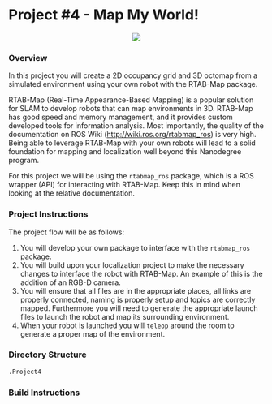 # Project #4 - Map My World!
<p align="center">
  <img src="images/demo.gif"/>
</p>

### Overview
In this project you will create a 2D occupancy grid and 3D octomap from a simulated environment using your own robot with the RTAB-Map package.</br>

RTAB-Map (Real-Time Appearance-Based Mapping) is a popular solution for SLAM to develop robots that can map environments in 3D. RTAB-Map has good speed and memory management, and it provides custom developed tools for information analysis. Most importantly, the quality of the documentation on ROS Wiki (http://wiki.ros.org/rtabmap_ros) is very high. Being able to leverage RTAB-Map with your own robots will lead to a solid foundation for mapping and localization well beyond this Nanodegree program.</br>

For this project we will be using the `rtabmap_ros` package, which is a ROS wrapper (API) for interacting with RTAB-Map. Keep this in mind when looking at the relative documentation.

### Project Instructions
The project flow will be as follows:
1. You will develop your own package to interface with the `rtabmap_ros` package.
2. You will build upon your localization project to make the necessary changes to interface the robot with RTAB-Map. An example of this is the addition of an RGB-D camera.
3. You will ensure that all files are in the appropriate places, all links are properly connected, naming is properly setup and topics are correctly mapped. Furthermore you will need to generate the appropriate launch files to launch the robot and map its surrounding environment.
4. When your robot is launched you will `teleop` around the room to generate a proper map of the environment.

### Directory Structure
```bash
.Project4
```

### Build Instructions